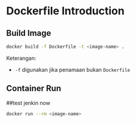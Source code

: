 # Dockerfile Introduction

## Build Image

```bash
docker build -f Dockerfile -t <image-name> .
```

Keterangan:

- `-f` digunakan jika penamaan bukan `Dockerfile`

## Container Run
##test jenkin now
```bash
docker run --rm <image-name>
